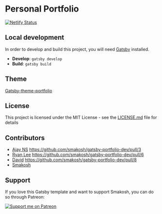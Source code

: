 # Personal Portfolio

[![Netlify Status](https://api.netlify.com/api/v1/badges/3be06543-92dc-40b1-a38b-ceb1d83d9e3a/deploy-status)](https://app.netlify.com/sites/pensive-feynman-c564d9/deploys)

## Local development

In order to develop and build this project, you will need [Gatsby](https://www.gatsbyjs.com/) installed.

- **Develop**: `gatsby develop`
- **Build**: `gatsby build`

## Theme

[Gatsby-theme-portfolio](https://github.com/smakosh/gatsby-theme-portfolio)

## License

This project is licensed under the MIT License - see the [LICENSE.md](LICENSE.md) file for details

## Contributors

- [Ajay NS](https://github.com/ajayns) https://github.com/smakosh/gatsby-portfolio-dev/pull/3
- [Ryan Lee](https://github.com/drdgvhbh) https://github.com/smakosh/gatsby-portfolio-dev/pull/6
- [David](https://github.com/davidavz) https://github.com/smakosh/gatsby-portfolio-dev/pull/8
- [Smakosh](https://smakosh.com)

## Support

If you love this Gatsby template and want to support Smakosh, you can do so through Patreon:

[![Support me on Patreon](https://c5.patreon.com/external/logo/become_a_patron_button.png)](https://www.patreon.com/smakosh)
